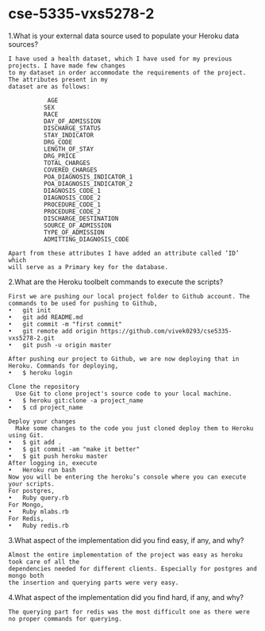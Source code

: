 # cse-5335-vxs5278-2

1.What is your external data source used to populate your Heroku data sources?

	I have used a health dataset, which I have used for my previous projects. I have made few changes 
	to my dataset in order accommodate the requirements of the project.  The attributes present in my 
	dataset are as follows:

	           AGE 
              SEX 
              RACE 
              DAY_OF_ADMISSION 
              DISCHARGE_STATUS 
              STAY_INDICATOR 
              DRG_CODE 
              LENGTH_OF_STAY 
              DRG_PRICE 
              TOTAL_CHARGES 
              COVERED_CHARGES 
              POA_DIAGNOSIS_INDICATOR_1 
              POA_DIAGNOSIS_INDICATOR_2 
              DIAGNOSIS_CODE_1 
              DIAGNOSIS_CODE_2 
              PROCEDURE_CODE_1 
              PROCEDURE_CODE_2 
              DISCHARGE_DESTINATION 
              SOURCE_OF_ADMISSION 
              TYPE_OF_ADMISSION 
              ADMITTING_DIAGNOSIS_CODE 
             
	Apart from these attributes I have added an attribute called ‘ID’ which 
	will serve as a Primary key for the database.
	
2.What are the Heroku toolbelt commands to execute the scripts?
	
	First we are pushing our local project folder to Github account. The commands to be used for pushing to Github,
	•	git init
	•	git add README.md
	•	git commit -m "first commit"
	•	git remote add origin https://github.com/vivek0293/cse5335-vxs5278-2.git
	•	git push -u origin master
	
	After pushing our project to Github, we are now deploying that in Heroku. Commands for deploying,
	•	$ heroku login
	
	Clone the repository
	  Use Git to clone project's source code to your local machine.
	•	$ heroku git:clone -a project_name
	•	$ cd project_name
	
	Deploy your changes
	  Make some changes to the code you just cloned deploy them to Heroku using Git.
	•	$ git add .
	•	$ git commit -am "make it better"
	•	$ git push heroku master
	After logging in, execute
	•	Heroku run bash
	Now you will be entering the heroku’s console where you can execute your scripts.
	For postgres, 
	•	Ruby query.rb
	For Mongo,
	•	Ruby mlabs.rb
	For Redis,
	•	Ruby redis.rb
	
3.What aspect of the implementation did you find easy, if any, and why?

	Almost the entire implementation of the project was easy as heroku took care of all the 
	dependencies needed for different clients. Especially for postgres and mongo both 
	the insertion and querying parts were very easy.
	
4.What aspect of the implementation did you find hard, if any, and why?

	The querying part for redis was the most difficult one as there were no proper commands for querying. 


